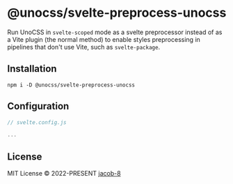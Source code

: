 # @unocss/svelte-preprocess-unocss

Run UnoCSS in `svelte-scoped` mode as a svelte preprocessor instead of as a Vite plugin (the normal method) to enable styles preprocessing in pipelines that don't use Vite, such as `svelte-package`.

## Installation

```
npm i -D @unocss/svelte-preprocess-unocss
```


## Configuration

```js
// svelte.config.js

...
```


## License

MIT License &copy; 2022-PRESENT [jacob-8](https://github.com/jacob-8)
